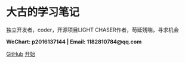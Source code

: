 # 大古的学习笔记

<p>独立开发者，coder，开源项目LIGHT CHASER作者，苟延残喘，寻求机会</p>
<p><b>WeChart: p2016137144 | Email: 1182810784@qq.com</b></p>

[GitHub](https://github.com/xiaopujun/person_blog)
[开始](/后端)



